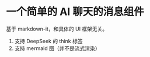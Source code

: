 # 一个简单的 AI 聊天的消息组件

基于 markdown-it，和具体的 UI 框架无关。

1. 支持 DeepSeek 的 think 标签
2. 支持 mermaid 图（并不是流式渲染）
